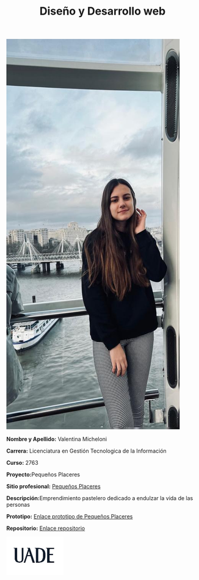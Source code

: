 <html lang="es"><head>
    <meta charset="UTF-8">
    <meta name="viewport" content="width=device-width, initial-scale=1.0">
    <title>Ficha Personal</title>
    <link rel="stylesheet" href="Styles.css.css">
</head>
<body>
    <header>
        <h1>Diseño y Desarrollo web</h1>
    </header>
    <main>
        <div class="left-block">
            <img src="Fotos Personales.jpeg" alt="Foto Personal">
        </div>
        <div class="right-block">
            <p><strong>Nombre y Apellido:</strong> Valentina Micheloni</p>
            <p><strong>Carrera:</strong> Licenciatura en Gestión Tecnologica de la Información </p>
            <p><strong>Curso:</strong> 2763</p>
            <p><strong>Proyecto:</strong>Pequeños Placeres</p>
            <p><strong>Sitio profesional:</strong> <a href=" https://valentinamicheloni.github.io/" target="_blank">Pequeños Placeres</a></p>
            <p><strong>Descripción:</strong>Emprendimiento pastelero dedicado a endulzar la vida de las personas</p>
            <p><strong>Prototipo:</strong> <a href="" target="_blank">Enlace prototipo de Pequeños Placeres</a></p>
            <p><strong>Repositorio:</strong> <a href="https://valeemicheloni.github.io/" target="_blank">Enlace repositorio</a></p>
        </div>
    </main>
    <footer>
        <img src="Logotipo Uade.jpeg" width="150px" height="100px" alt="Logo UADE" >
    </footer>


<span id="PING_CONTENT_AUTOPLAY_DETECTION" style="display: none;"></span></body></html>



